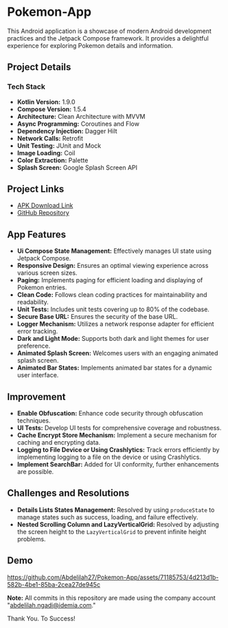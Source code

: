 # Pokemon-App

This Android application is a showcase of modern Android development practices and the Jetpack Compose framework. It provides a delightful experience for exploring Pokemon details and information.

## Project Details

### Tech Stack

- **Kotlin Version:** 1.9.0
- **Compose Version:** 1.5.4
- **Architecture:** Clean Architecture with MVVM
- **Async Programming:** Coroutines and Flow
- **Dependency Injection:** Dagger Hilt
- **Network Calls:** Retrofit
- **Unit Testing:** JUnit and Mock
- **Image Loading:** Coil
- **Color Extraction:** Palette
- **Splash Screen:** Google Splash Screen API

## Project Links

- [APK Download Link](https://drive.google.com/file/d/101se7xRkn4A3zv8jOVx0obFZzSjp7B30/view?usp=sharing)
- [GitHub Repository](https://github.com/Abdelilah27/Pokemon-App)

## App Features

- **Ui Compose State Management:** Effectively manages UI state using Jetpack Compose.
- **Responsive Design:** Ensures an optimal viewing experience across various screen sizes.
- **Paging:** Implements paging for efficient loading and displaying of Pokemon entries.
- **Clean Code:** Follows clean coding practices for maintainability and readability.
- **Unit Tests:** Includes unit tests covering up to 80% of the codebase.
- **Secure Base URL:** Ensures the security of the base URL.
- **Logger Mechanism:** Utilizes a network response adapter for efficient error tracking.
- **Dark and Light Mode:** Supports both dark and light themes for user preference.
- **Animated Splash Screen:** Welcomes users with an engaging animated splash screen.
- **Animated Bar States:** Implements animated bar states for a dynamic user interface.

## Improvement

- **Enable Obfuscation:** Enhance code security through obfuscation techniques.
- **UI Tests:** Develop UI tests for comprehensive coverage and robustness.
- **Cache Encrypt Store Mechanism:** Implement a secure mechanism for caching and encrypting data.
- **Logging to File Device or Using Crashlytics:** Track errors efficiently by implementing logging to a file on the device or using Crashlytics.
- **Implement SearchBar:** Added for UI conformity, further enhancements are possible.

## Challenges and Resolutions

- **Details Lists States Management:** Resolved by using `produceState` to manage states such as success, loading, and failure effectively.
- **Nested Scrolling Column and LazyVerticalGrid:** Resolved by adjusting the screen height to the `LazyVerticalGrid` to prevent infinite height problems.

## Demo

https://github.com/Abdelilah27/Pokemon-App/assets/71185753/4d213d1b-582b-4be1-85ba-2cea27de945c

**Note:** All commits in this repository are made using the company account "abdelilah.ngadi@idemia.com."

Thank You. To Success!
